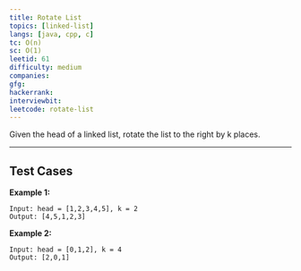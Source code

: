 ```yaml
---
title: Rotate List
topics: [linked-list]
langs: [java, cpp, c]
tc: O(n)
sc: O(1)
leetid: 61
difficulty: medium
companies: 
gfg: 
hackerrank: 
interviewbit: 
leetcode: rotate-list
---
```


Given the head of a linked list, rotate the list to the right by k places.

---

## Test Cases

**Example 1:** 
```
Input: head = [1,2,3,4,5], k = 2
Output: [4,5,1,2,3]
```

**Example 2:** 
```
Input: head = [0,1,2], k = 4
Output: [2,0,1]
```